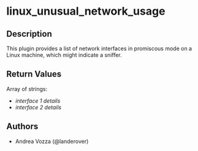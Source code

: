 # linux_unusual_network_usage

## Description
This plugin provides a list of network interfaces in promiscous mode on a Linux machine, which might indicate a sniffer.

## Return Values
Array of strings:

- *interface 1 details*
- *interface 2 details*

## Authors
- Andrea Vozza (@landerover)